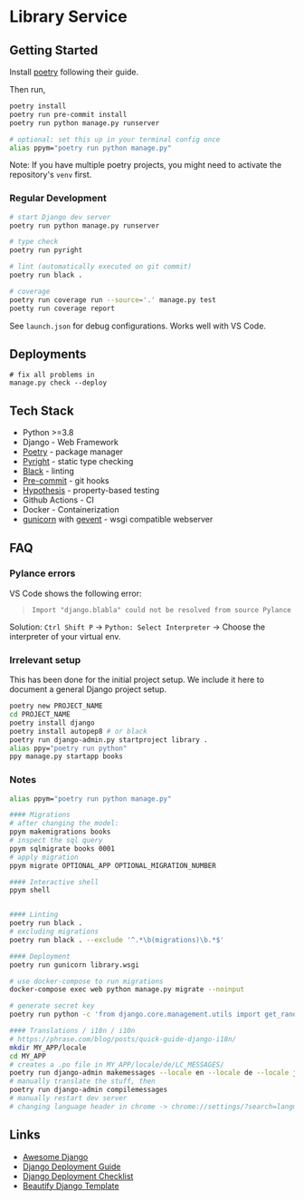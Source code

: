 # Library Service

## Getting Started

Install [poetry](https://python-poetry.org/) following their guide.

Then run,

```sh
poetry install
poetry run pre-commit install
poetry run python manage.py runserver

# optional: set this up in your terminal config once
alias ppym="poetry run python manage.py"
```

Note: If you have multiple poetry projects, you might need to activate the repository's `venv` first.

### Regular Development

```sh
# start Django dev server
poetry run python manage.py runserver

# type check
poetry run pyright

# lint (automatically executed on git commit)
poetry run black .

# coverage
poetry run coverage run --source='.' manage.py test
poetty run coverage report
```

See `launch.json` for debug configurations. Works well with VS Code.

## Deployments

```shell
# fix all problems in
manage.py check --deploy

```

## Tech Stack

- Python >=3.8
- Django - Web Framework
- [Poetry](https://www.poetryfoundation.org/) - package manager
- [Pyright](https://github.com/microsoft/pyright) - static type checking
- [Black](https://black.readthedocs.io/en/stable/index.html) - linting
- [Pre-commit](https://pre-commit.com/) - git hooks
- [Hypothesis](https://hypothesis.readthedocs.io/en/latest/index.html) - property-based testing
- Github Actions - CI
- Docker - Containerization
- [gunicorn](https://gunicorn.org/) with [gevent](http://www.gevent.org/) - wsgi compatible webserver

## FAQ

### Pylance errors

VS Code shows the following error:

> `Import "django.blabla" could not be resolved from source Pylance`

Solution: `Ctrl Shift P` -> `Python: Select Interpreter` -> Choose the interpreter of your virtual env.

### Irrelevant setup

This has been done for the initial project setup. We include it here to document a general Django project setup.

```sh
poetry new PROJECT_NAME
cd PROJECT_NAME
poetry install django
poetry install autopep8 # or black
poetry run django-admin.py startproject library .
alias ppy="poetry run python"
ppy manage.py startapp books
```

### Notes

```sh
alias ppym="poetry run python manage.py"

#### Migrations
# after changing the model:
ppym makemigrations books
# inspect the sql query
ppym sqlmigrate books 0001
# apply migration
ppym migrate OPTIONAL_APP OPTIONAL_MIGRATION_NUMBER

#### Interactive shell
ppym shell


#### Linting
poetry run black .
# excluding migrations
poetry run black . --exclude '^.*\b(migrations)\b.*$'

#### Deployment
poetry run gunicorn library.wsgi

# use docker-compose to run migrations
docker-compose exec web python manage.py migrate --noinput

# generate secret key
poetry run python -c 'from django.core.management.utils import get_random_secret_key; print(get_random_secret_key())'

#### Translations / i18n / i10n
# https://phrase.com/blog/posts/quick-guide-django-i18n/
mkdir MY_APP/locale
cd MY_APP
# creates a .po file in MY_APP/locale/de/LC_MESSAGES/
poetry run django-admin makemessages --locale en --locale de --locale ja
# manually translate the stuff, then
poetry run django-admin compilemessages
# manually restart dev server
# changing language header in chrome -> chrome://settings/?search=language

```

## Links

- [Awesome Django](https://github.com/wsvincent/awesome-django)
- [Django Deployment Guide](https://docs.djangoproject.com/en/3.2/howto/deployment/)
- [Django Deployment Checklist](https://docs.djangoproject.com/en/3.2/howto/deployment/checklist/)
- [Beautify Django Template](https://prettydiff.com/?m=beautify)
